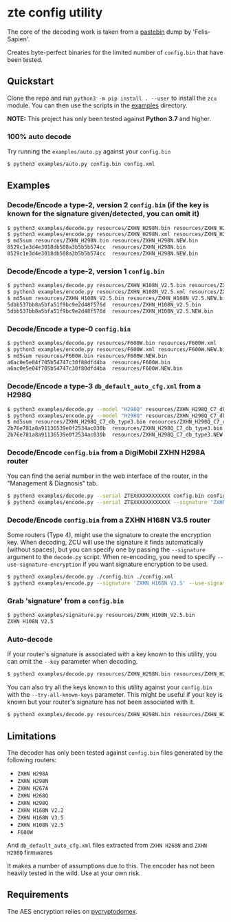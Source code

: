 # zte config utility

The core of the decoding work is taken from a [pastebin](https://pastebin.com/GGxbngtK) dump by 'Felis-Sapien'.

Creates byte-perfect binaries for the limited number of `config.bin` that have been tested.

## Quickstart

Clone the repo and run `python3 -m pip install . --user` to install the `zcu` module.
You can then use the scripts in the [examples](./examples) directory.

**NOTE:** This project has only been tested against **Python 3.7** and higher.

### 100% auto decode

Try running the `examples/auto.py` against your `config.bin`

```sh
$ python3 examples/auto.py config.bin config.xml
```

## Examples

### Decode/Encode a type-2, version 2 `config.bin` (if the key is known for the signature given/detected, you can omit it)

```sh
$ python3 examples/decode.py resources/ZXHN_H298N.bin resources/ZXHN_H298N.xml --key 'Wj'
$ python3 examples/encode.py resources/ZXHN_H298N.xml resources/ZXHN_H298N.NEW.bin --key 'Wj' --signature 'ZXHN H298N' --include-header
$ md5sum resources/ZXHN_H298N.bin resources/ZXHN_H298N.NEW.bin
8529c1e3d4e3018db508a3b5b5b574cc  resources/ZXHN_H298N.bin
8529c1e3d4e3018db508a3b5b5b574cc  resources/ZXHN_H298N.NEW.bin
```

### Decode/Encode a type-2, version 1 `config.bin`

```sh
$ python3 examples/decode.py resources/ZXHN_H108N_V2.5.bin resources/ZXHN_H108N_V2.5.xml --key 'GrWM2Hz&LTvz&f^5'
$ python3 examples/encode.py resources/ZXHN_H108N_V2.5.xml resources/ZXHN_H108N_V2.5.NEW.bin --key 'GrWM2Hz&LTvz&f^5' --signature 'ZXHN H108N V2.5' --version 1 --include-header
$ md5sum resources/ZXHN_H108N_V2.5.bin resources/ZXHN_H108N_V2.5.NEW.bin
5dbb537bb8a5bfa51f9bc9e2d48f576d  resources/ZXHN_H108N_V2.5.bin
5dbb537bb8a5bfa51f9bc9e2d48f576d  resources/ZXHN_H108N_V2.5.NEW.bin
```

### Decode/Encode a type-0 `config.bin`

```sh
$ python3 examples/decode.py resources/F600W.bin resources/F600W.xml
$ python3 examples/encode.py resources/F600W.xml resources/F600W.NEW.bin --signature F600W --payload-type 0
$ md5sum resources/F600W.bin resources/F600W.NEW.bin
a6ac0e5e04f705b54747c30f80dfd4ba  resources/F600W.bin
a6ac0e5e04f705b54747c30f80dfd4ba  resources/F600W.NEW.bin
```

### Decode/Encode a type-3 `db_default_auto_cfg.xml` from a H298Q

```sh
$ python3 examples/decode.py --model "H298Q" resources/ZXHN_H298Q_C7_db_type3.bin resources/ZXHN_H298Q_C7_db.xml
$ python3 examples/encode.py --model "H298Q" resources/ZXHN_H298Q_C7_db.xml resources/ZXHN_H298Q_C7_db_type3.NEW.bin
$ md5sum resources/ZXHN_H298Q_C7_db_type3.bin resources/ZXHN_H298Q_C7_db_type3.NEW.bin
2b76e781a8a91136539e0f2534ac030b  resources/ZXHN_H298Q_C7_db_type3.bin
2b76e781a8a91136539e0f2534ac030b  resources/ZXHN_H298Q_C7_db_type3.NEW.bin
```

### Decode/Encode `config.bin` from a DigiMobil ZXHN H298A router

You can find the serial number in the web interface of the router, in the "Management & Diagnosis" tab.

```sh
$ python3 examples/decode.py --serial ZTEXXXXXXXXXXXX config.bin config.xml
$ python3 examples/encode.py --serial ZTEXXXXXXXXXXXX --signature 'ZXHN H298A V1.0' config.xml config.bin
```

### Decode/Encode `config.bin` from a ZXHN H168N V3.5 router

Some routers (Type 4), might use the signature to create the encryption key.
When decoding, ZCU will use the signature it finds automatically (without spaces), but you can specify one by passing the `--signature` argument to the `decode.py` script.
When re-encoding, you need to specify `--use-signature-encryption` if you want signature encryption to be used.

```sh
$ python3 examples/decode.py ./config.bin ./config.xml
$ python3 examples/encode.py --signature 'ZXHN H168N V3.5' --use-signature-encryption config.xml config.bin
```

### Grab 'signature' from a `config.bin`

```sh
$ python3 examples/signature.py resources/ZXHN_H108N_V2.5.bin
ZXHN H108N V2.5
```

### Auto-decode

If your router's signature is associated with a key known to this utility, you can omit the `--key` parameter when decoding.

```sh
$ python3 examples/decode.py resources/ZXHN_H298N.bin resources/ZXHN_H298N.xml
```

You can also try all the keys known to this utility against your `config.bin` with the `--try-all-known-keys` parameter.
This might be useful if your key is known but your router's signature has not been associated with it.

```sh
$ python3 examples/decode.py resources/ZXHN_H298N.bin resources/ZXHN_H298N.xml --try-all-known-keys
```

## Limitations

The decoder has only been tested against `config.bin` files generated by the following routers:
 - `ZXHN H298A`
 - `ZXHN H298N`
 - `ZXHN H267A`
 - `ZXHN H268Q`
 - `ZXHN H298Q`
 - `ZXHN H168N V2.2`
 - `ZXHN H168N V3.5`
 - `ZXHN H108N V2.5`
 - `F600W`

And `db_default_auto_cfg.xml` files extracted from `ZXHN H268N` and `ZXHN H298Q` firmwares

It makes a number of assumptions due to this. The encoder has not been heavily tested in the wild. Use at your own risk.

## Requirements

The AES encryption relies on [pycryptodomex](https://pypi.org/project/pycryptodomex/).
